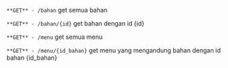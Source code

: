`**GET** - /bahan`
get semua bahan


`**GET** - /bahan/{id}`
get bahan dengan id {id}


`**GET** - /menu`
get semua menu


`**GET** - /menu/{id_bahan}`
get menu yang mengandung bahan dengan id bahan {id_bahan}
